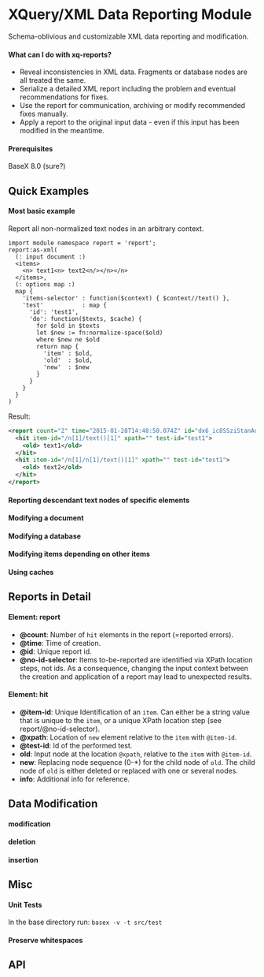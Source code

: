 # XQuery/XML  Data Reporting Module

Schema-oblivious and customizable XML data reporting and modification.

#### What can I do with xq-reports?

* Reveal inconsistencies in XML data. Fragments or database nodes are all treated the same.
* Serialize a detailed XML report including the problem and eventual recommendations for fixes.
* Use the report for communication, archiving or modify recommended fixes manually.
* Apply a report to the original input data - even if this input has been modified in the meantime.

#### Prerequisites

BaseX 8.0 (sure?)

## Quick Examples
#### Most basic example

Report all non-normalized text nodes in an arbitrary context.

```xquery
import module namespace report = 'report';
report:as-xml(
  (: input document :)
  <items>
    <n> text1<n> text2<n/></n></n>
  </items>,
  (: options map :)
  map {
    'items-selector' : function($context) { $context//text() },
    'test'           : map {
      'id': 'test1',
      'do': function($texts, $cache) {
        for $old in $texts
        let $new := fn:normalize-space($old)
        where $new ne $old
        return map {
          'item' : $old,
          'old'  : $old,
          'new'  : $new
        }
      }
    }
  }
)
```

Result:

```xml
<report count="2" time="2015-01-28T14:48:50.074Z" id="dx6_ic8SSziStanAuRSdgw" no-id-selector="true">
  <hit item-id="/n[1]/text()[1]" xpath="" test-id="test1">
    <old> text1</old>
  </hit>
  <hit item-id="/n[1]/n[1]/text()[1]" xpath="" test-id="test1">
    <old> text2</old>
  </hit>
</report>
```
#### Reporting descendant text nodes of specific elements
#### Modifying a document
#### Modifying a database
#### Modifying items depending on other items
#### Using caches

## Reports in Detail
#### Element: report
* **@count**: Number of `hit` elements in the report (=reported errors).
* **@time**: Time of creation.
* **@id**: Unique report id.
* **@no-id-selector**: Items to-be-reported are identified via XPath location steps, not ids. As a consequence, changing the input context between the creation and application of a report may lead to unexpected results.

#### Element: hit
* **@item-id**: Unique Identification of an `item`. Can either be a string value that is unique to the `item`, or a unique XPath location step (see report/@no-id-selector).
* **@xpath**: Location of `new` element relative to the `item` with `@item-id`.
* **@test-id**: Id of the performed test.
* **old**: Input node at the location `@xpath`, relative to the `item` with `@item-id`.
* **new**: Replacing node sequence (0-*) for the child node of `old`. The child node of `old` is either deleted or replaced with one or several nodes.
* **info**: Additional info for reference.

## Data Modification
#### modification
#### deletion
#### insertion

## Misc
#### Unit Tests
In the base directory run:
`basex -v -t src/test`
#### Preserve whitespaces

## API

